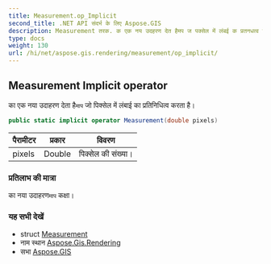 ```yaml
---
title: Measurement.op_Implicit
second_title: .NET API संदर्भ के लिए Aspose.GIS
description: Measurement तरक. क एक नय उदहरण देत हैमप ज पक्सेल में लंबई क प्रतनधत्व करत है
type: docs
weight: 130
url: /hi/net/aspose.gis.rendering/measurement/op_implicit/
---
```

## Measurement Implicit operator

का एक नया उदाहरण देता है`माप` जो पिक्सेल में लंबाई का प्रतिनिधित्व करता है।

```csharp
public static implicit operator Measurement(double pixels)
```

| पैरामीटर | प्रकार | विवरण |
| --- | --- | --- |
| pixels | Double | पिक्सेल की संख्या। |

### प्रतिलाभ की मात्रा

का नया उदाहरण`माप` कक्षा।

### यह सभी देखें

* struct [Measurement](../)
* नाम स्थान [Aspose.Gis.Rendering](../../measurement/)
* सभा [Aspose.GIS](../../../)


